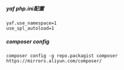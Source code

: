 ##### yaf php.ini配置
```
yaf.use_namespace=1
use_spl_autoload=1
```
##### composer config
```
composer config -g repo.packagist composer https://mirrors.aliyun.com/composer/
```